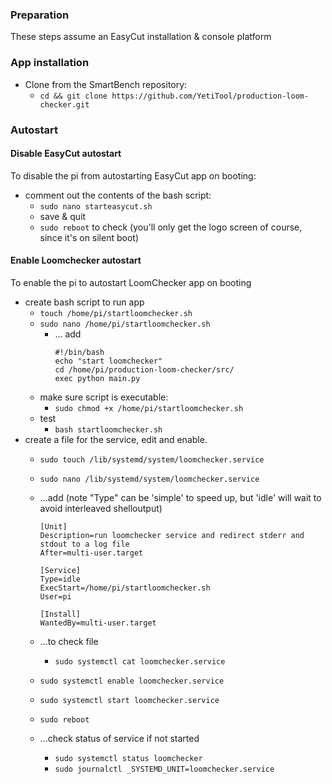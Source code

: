 ### Preparation

These steps assume an EasyCut installation & console platform

### App installation

* Clone from the SmartBench repository:
  * `cd && git clone https://github.com/YetiTool/production-loom-checker.git`

### Autostart

#### Disable EasyCut autostart

To disable the pi from autostarting EasyCut app on booting:
* comment out the contents of the bash script:
  * `sudo nano starteasycut.sh` 
  * save & quit
  * `sudo reboot` to check (you'll only get the logo screen of course, since it's on silent boot)

#### Enable Loomchecker autostart

To enable the pi to autostart LoomChecker app on booting
* create bash script to run app
  * `touch /home/pi/startloomchecker.sh`
  * `sudo nano /home/pi/startloomchecker.sh`
    *  ... add
       ```
       #!/bin/bash
       echo "start loomchecker"
       cd /home/pi/production-loom-checker/src/
       exec python main.py
       ```
  * make sure script is executable:
    * `sudo chmod +x /home/pi/startloomchecker.sh`
  * test
    * `bash startloomchecker.sh`
* create a file for the service, edit and enable.
  * `sudo touch /lib/systemd/system/loomchecker.service`
  * `sudo nano /lib/systemd/system/loomchecker.service`
  * ...add (note "Type" can be 'simple' to speed up, but 'idle' will wait to avoid interleaved shelloutput)
    ```
    [Unit]
    Description=run loomchecker service and redirect stderr and stdout to a log file
    After=multi-user.target

    [Service]
    Type=idle
    ExecStart=/home/pi/startloomchecker.sh
    User=pi

    [Install]
    WantedBy=multi-user.target
    ```
  * ...to check file
    * `sudo systemctl cat loomchecker.service`

  * `sudo systemctl enable loomchecker.service`
  * `sudo systemctl start loomchecker.service`
  * `sudo reboot`
  * ...check status of service if not started
    * `sudo systemctl status loomchecker`
    * `sudo journalctl _SYSTEMD_UNIT=loomchecker.service`
